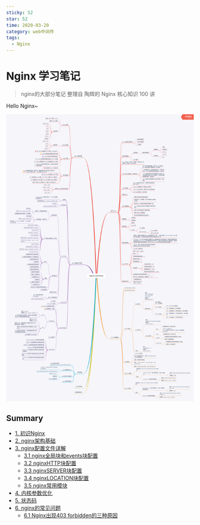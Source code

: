 ```yaml
---
sticky: 52
star: 52
time: 2020-03-20
category: web中间件
tags:
  - Nginx
---
```


# Nginx 学习笔记

> nginx的大部分笔记 整理自 陶辉的 Nginx 核心知识 100 讲

Hello Nginx~

![](nginx-core-know.png)

## Summary

* [1. 初识Nginx](first.md)
* [2. nginx架构基础](framework.md)
* [3. nginx配置文件详解](config.md)
  * [3.1 nginx全局块和events块配置](global-events.md)
  * [3.2 nginxHTTP块配置](http.md)
  * [3.3 nginxSERVER块配置](server.md)
  * [3.4 nginxLOCATION块配置](location.md)
  * [3.5 nginx常用模块](module.md)
* [4. 内核参数优化](core.md)
* [5. 状态码](status.md)
* [6. nginx的常见问题](qa.md)
  * [6.1 Nginx出现403 forbidden的三种原因](forbidden.md)